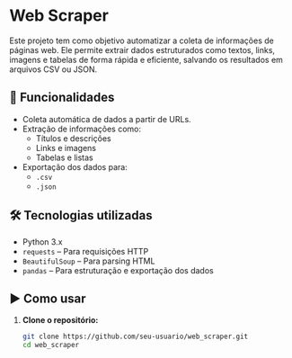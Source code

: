 # Web Scraper

Este projeto tem como objetivo automatizar a coleta de informações de páginas web. Ele permite extrair dados estruturados como textos, links, imagens e tabelas de forma rápida e eficiente, salvando os resultados em arquivos CSV ou JSON.

## 🚀 Funcionalidades

- Coleta automática de dados a partir de URLs.
- Extração de informações como:
  - Títulos e descrições
  - Links e imagens
  - Tabelas e listas
- Exportação dos dados para:
  - `.csv`
  - `.json`

## 🛠️ Tecnologias utilizadas

- Python 3.x
- `requests` – Para requisições HTTP
- `BeautifulSoup` – Para parsing HTML
- `pandas` – Para estruturação e exportação dos dados


## ▶️ Como usar

1. **Clone o repositório:**
   ```bash
   git clone https://github.com/seu-usuario/web_scraper.git
   cd web_scraper
